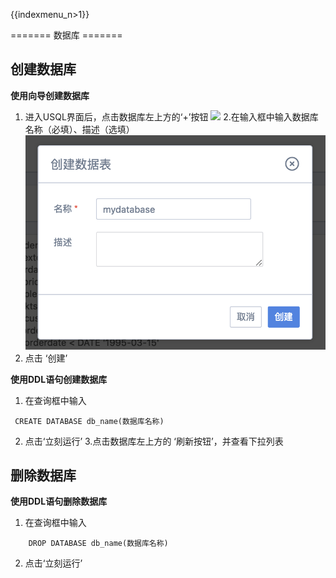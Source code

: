 {{indexmenu_n>1}}

======= 数据库 =======

## 创建数据库

**使用向导创建数据库**

1. 进入USQL界面后，点击数据库左上方的‘+’按钮 ![](/analysis/usql/创建数据库2.png) 
2.在输入框中输入数据库名称（必填）、描述（选填）
![](/images/创建数据库3.png) 
3. 点击 ‘创建’

**使用DDL语句创建数据库**

1. 在查询框中输入

``` 
 CREATE DATABASE db_name(数据库名称)
```

2. 点击‘立刻运行’ 
3.点击数据库左上方的 ‘刷新按钮’，并查看下拉列表

## 删除数据库

**使用DDL语句删除数据库**

1. 在查询框中输入

``` 
    DROP DATABASE db_name(数据库名称)
```

2. 点击‘立刻运行’
